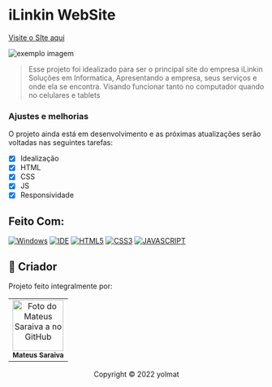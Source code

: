 # iLinkin WebSite

<a href="https://ilinkin.com.br">Visite o SIte aqui</a>

<img src="exemplo-image.png" alt="exemplo imagem">

> Esse projeto foi idealizado para ser o principal site do empresa iLinkin Soluções em Informatica, Apresentando a empresa, seus serviços e onde ela se encontra. Visando funcionar tanto no computador quando no celulares e tablets

### Ajustes e melhorias

O projeto ainda está em desenvolvimento e as próximas atualizações serão voltadas nas seguintes tarefas:

- [x] Idealização
- [x] HTML
- [x] CSS
- [x] JS
- [x] Responsividade

## Feito Com:
[![Windows](https://img.shields.io/badge/Windows-0078D6?style=for-the-badge&logo=windows&logoColor=white)](https://www.microsoft.com/pt-br/windows/get-windows-10)
[![IDE](https://img.shields.io/badge/Visual_studio_code-0078D4?style=for-the-badge&logo=visual%20studio%20code&logoColor=white)](https://code.visualstudio.com/)
[![HTML5](https://img.shields.io/badge/HTML5-E34F26?style=for-the-badge&logo=html5&logoColor=white)](https://developer.mozilla.org/pt-BR/docs/Web/HTML)
[![CSS3](https://img.shields.io/badge/CSS3-1572B6?style=for-the-badge&logo=css3&logoColor=white)](https://developer.mozilla.org/pt-BR/docs/Web/CSS)
[![JAVASCRIPT](https://img.shields.io/badge/JavaScript-F7DF1E?style=for-the-badge&logo=javascript&logoColor=black)](https://developer.mozilla.org/pt-BR/docs/Web/JavaScript)

## 🤝 Criador

Projeto feito integralmente por: 

<table>
  <tr>
    <td align="center">
      <a href="https://github.com/yolmat">
        <img src="https://avatars.githubusercontent.com/u/89895630?v=4" width="100px;" alt="Foto do Mateus Saraiva a no GitHub"/><br>
        <sub>
          <b>Mateus Saraiva</b>
        </sub>
      </a>
    </td>
  </tr>
</table>

<p align="center">Copyright © 2022 yolmat</p>
